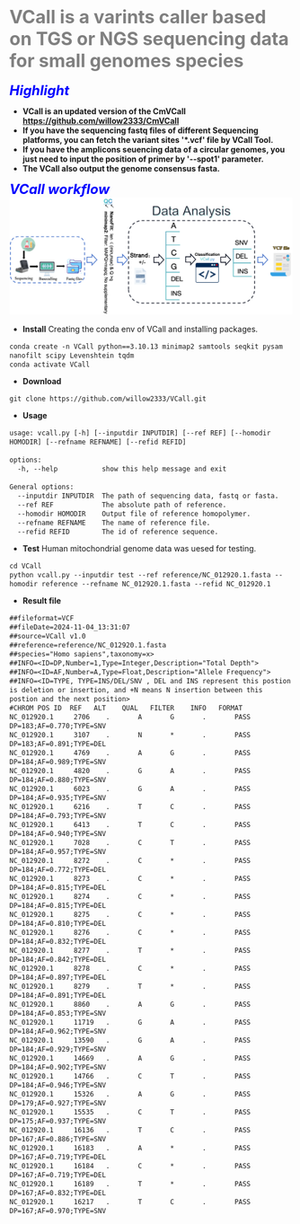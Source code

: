 # <font size=6 color='gray'> VCall is a varints caller based on TGS or NGS sequencing data for small genomes species</font>
***<font size=5 color='blue'>Highlight</font>***
- **VCall is an updated version of the CmVCall https://github.com/willow2333/CmVCall**
- **If you have the sequencing fastq files of different Sequencing platforms, you can fetch the variant sites '*.vcf' file by VCall Tool.**
- **If you have the amplicons seuencing data of a circular genomes, you just need to input the position  of primer by '--spot1' parameter.**
- **The VCall also output the genome consensus fasta.**

***<font size=5 color='blue'>VCall workflow</font>***
![1](pic/VCall.png)
* **Install**
Creating the conda env of VCall and installing packages. 
```shell
conda create -n VCall python==3.10.13 minimap2 samtools seqkit pysam nanofilt scipy Levenshtein tqdm
conda activate VCall
```
* **Download**
```shell
git clone https://github.com/willow2333/VCall.git
```

* **Usage**
```shell
usage: vcall.py [-h] [--inputdir INPUTDIR] [--ref REF] [--homodir HOMODIR] [--refname REFNAME] [--refid REFID]

options:
  -h, --help           show this help message and exit

General options:
  --inputdir INPUTDIR  The path of sequencing data, fastq or fasta.
  --ref REF            The absolute path of reference.
  --homodir HOMODIR    Output file of reference homopolymer.
  --refname REFNAME    The name of reference file.
  --refid REFID        The id of reference sequence.
```
* **Test**
Human mitochondrial genome data was uesed for testing.
```shell
cd VCall
python vcall.py --inputdir test --ref reference/NC_012920.1.fasta --homodir reference --refname NC_012920.1.fasta --refid NC_012920.1
````
* **Result file**
```shell
##fileformat=VCF
##fileDate=2024-11-04_13:31:07
##source=VCall v1.0
##reference=reference/NC_012920.1.fasta
##species="Homo sapiens",taxonomy=x>
##INFO=<ID=DP,Number=1,Type=Integer,Description="Total Depth">
##INFO=<ID=AF,Number=A,Type=Float,Description="Allele Frequency">
##INFO=<ID=TYPE, TYPE=INS/DEL/SNV , DEL and INS represent this postion is deletion or insertion, and +N means N insertion between this postion and the next position>
#CHROM POS ID  REF   ALT    QUAL   FILTER    INFO   FORMAT
NC_012920.1     2706    .       A       G       .       PASS    DP=183;AF=0.770;TYPE=SNV
NC_012920.1     3107    .       N       *       .       PASS    DP=183;AF=0.891;TYPE=DEL
NC_012920.1     4769    .       A       G       .       PASS    DP=184;AF=0.989;TYPE=SNV
NC_012920.1     4820    .       G       A       .       PASS    DP=184;AF=0.880;TYPE=SNV
NC_012920.1     6023    .       G       A       .       PASS    DP=184;AF=0.935;TYPE=SNV
NC_012920.1     6216    .       T       C       .       PASS    DP=184;AF=0.793;TYPE=SNV
NC_012920.1     6413    .       T       C       .       PASS    DP=184;AF=0.940;TYPE=SNV
NC_012920.1     7028    .       C       T       .       PASS    DP=184;AF=0.957;TYPE=SNV
NC_012920.1     8272    .       C       *       .       PASS    DP=184;AF=0.772;TYPE=DEL
NC_012920.1     8273    .       C       *       .       PASS    DP=184;AF=0.815;TYPE=DEL
NC_012920.1     8274    .       C       *       .       PASS    DP=184;AF=0.815;TYPE=DEL
NC_012920.1     8275    .       C       *       .       PASS    DP=184;AF=0.810;TYPE=DEL
NC_012920.1     8276    .       C       *       .       PASS    DP=184;AF=0.832;TYPE=DEL
NC_012920.1     8277    .       T       *       .       PASS    DP=184;AF=0.842;TYPE=DEL
NC_012920.1     8278    .       C       *       .       PASS    DP=184;AF=0.897;TYPE=DEL
NC_012920.1     8279    .       T       *       .       PASS    DP=184;AF=0.891;TYPE=DEL
NC_012920.1     8860    .       A       G       .       PASS    DP=184;AF=0.853;TYPE=SNV
NC_012920.1     11719   .       G       A       .       PASS    DP=184;AF=0.962;TYPE=SNV
NC_012920.1     13590   .       G       A       .       PASS    DP=184;AF=0.929;TYPE=SNV
NC_012920.1     14669   .       A       G       .       PASS    DP=184;AF=0.902;TYPE=SNV
NC_012920.1     14766   .       C       T       .       PASS    DP=184;AF=0.946;TYPE=SNV
NC_012920.1     15326   .       A       G       .       PASS    DP=179;AF=0.927;TYPE=SNV
NC_012920.1     15535   .       C       T       .       PASS    DP=175;AF=0.937;TYPE=SNV
NC_012920.1     16136   .       T       C       .       PASS    DP=167;AF=0.886;TYPE=SNV
NC_012920.1     16183   .       A       *       .       PASS    DP=167;AF=0.719;TYPE=DEL
NC_012920.1     16184   .       C       *       .       PASS    DP=167;AF=0.719;TYPE=DEL
NC_012920.1     16189   .       T       *       .       PASS    DP=167;AF=0.832;TYPE=DEL
NC_012920.1     16217   .       T       C       .       PASS    DP=167;AF=0.970;TYPE=SNV
```